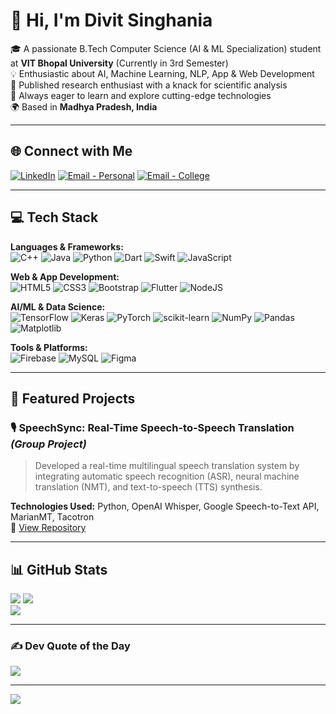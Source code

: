 # 👋 Hi, I'm Divit Singhania

🎓 A passionate B.Tech Computer Science (AI & ML Specialization) student at **VIT Bhopal University** (Currently in 3rd Semester)  
💡 Enthusiastic about AI, Machine Learning, NLP, App & Web Development  
📄 Published research enthusiast with a knack for scientific analysis  
🌱 Always eager to learn and explore cutting-edge technologies  
🌍 Based in **Madhya Pradesh, India**

---

## 🌐 Connect with Me

[![LinkedIn](https://img.shields.io/badge/LinkedIn-%230077B5.svg?style=for-the-badge&logo=linkedin&logoColor=white)](https://linkedin.com/in/divit-singhania-13401628a)
[![Email - Personal](https://img.shields.io/badge/Email-Personal-D14836?style=for-the-badge&logo=gmail&logoColor=white)](mailto:divitsinghania05@gmail.com)
[![Email - College](https://img.shields.io/badge/Email-College-D14836?style=for-the-badge&logo=gmail&logoColor=white)](mailto:divit.23bai10721@vitbhopal.ac.in)

---

## 💻 Tech Stack

**Languages & Frameworks:**  
![C++](https://img.shields.io/badge/C++-%2300599C.svg?style=for-the-badge&logo=c%2B%2B&logoColor=white)
![Java](https://img.shields.io/badge/Java-%23ED8B00.svg?style=for-the-badge&logo=openjdk&logoColor=white)
![Python](https://img.shields.io/badge/Python-3670A0?style=for-the-badge&logo=python&logoColor=ffdd54)
![Dart](https://img.shields.io/badge/Dart-%230175C2.svg?style=for-the-badge&logo=dart&logoColor=white)
![Swift](https://img.shields.io/badge/Swift-F54A2A?style=for-the-badge&logo=swift&logoColor=white)
![JavaScript](https://img.shields.io/badge/JavaScript-%23323330.svg?style=for-the-badge&logo=javascript&logoColor=%23F7DF1E)

**Web & App Development:**  
![HTML5](https://img.shields.io/badge/HTML5-%23E34F26.svg?style=for-the-badge&logo=html5&logoColor=white)
![CSS3](https://img.shields.io/badge/CSS3-%231572B6.svg?style=for-the-badge&logo=css3&logoColor=white)
![Bootstrap](https://img.shields.io/badge/Bootstrap-%238511FA.svg?style=for-the-badge&logo=bootstrap&logoColor=white)
![Flutter](https://img.shields.io/badge/Flutter-%2302569B.svg?style=for-the-badge&logo=Flutter&logoColor=white)
![NodeJS](https://img.shields.io/badge/Node.js-6DA55F?style=for-the-badge&logo=node.js&logoColor=white)

**AI/ML & Data Science:**  
![TensorFlow](https://img.shields.io/badge/TensorFlow-%23FF6F00.svg?style=for-the-badge&logo=TensorFlow&logoColor=white)
![Keras](https://img.shields.io/badge/Keras-%23D00000.svg?style=for-the-badge&logo=Keras&logoColor=white)
![PyTorch](https://img.shields.io/badge/PyTorch-%23EE4C2C.svg?style=for-the-badge&logo=PyTorch&logoColor=white)
![scikit-learn](https://img.shields.io/badge/scikit--learn-%23F7931E.svg?style=for-the-badge&logo=scikit-learn&logoColor=white)
![NumPy](https://img.shields.io/badge/NumPy-%23013243.svg?style=for-the-badge&logo=numpy&logoColor=white)
![Pandas](https://img.shields.io/badge/Pandas-%23150458.svg?style=for-the-badge&logo=pandas&logoColor=white)
![Matplotlib](https://img.shields.io/badge/Matplotlib-%23ffffff.svg?style=for-the-badge&logo=Matplotlib&logoColor=black)

**Tools & Platforms:**  
![Firebase](https://img.shields.io/badge/Firebase-%23039BE5.svg?style=for-the-badge&logo=firebase)
![MySQL](https://img.shields.io/badge/MySQL-4479A1.svg?style=for-the-badge&logo=mysql&logoColor=white)
![Figma](https://img.shields.io/badge/Figma-%23F24E1E.svg?style=for-the-badge&logo=figma&logoColor=white)

---

## 📌 Featured Projects

### 🎙️ SpeechSync: Real-Time Speech-to-Speech Translation *(Group Project)*  
> Developed a real-time multilingual speech translation system by integrating automatic speech recognition (ASR), neural machine translation (NMT), and text-to-speech (TTS) synthesis.  

**Technologies Used:** Python, OpenAI Whisper, Google Speech-to-Text API, MarianMT, Tacotron  
🔗 [View Repository](https://github.com/DSinghania13/SpeechSync)

---

## 📊 GitHub Stats

![](https://github-readme-stats.vercel.app/api?username=DSinghania13&theme=one_dark_pro&hide_border=false&include_all_commits=true&count_private=true)  ![](https://nirzak-streak-stats.vercel.app/?user=DSinghania13&theme=one_dark_pro&hide_border=false)  
![](https://github-readme-stats.vercel.app/api/top-langs/?username=DSinghania13&theme=one_dark_pro&hide_border=false&layout=compact)

---

### ✍️ Dev Quote of the Day

![](https://quotes-github-readme.vercel.app/api?type=vetical&theme=dark)

---

[![](https://visitcount.itsvg.in/api?id=DSinghania13&icon=0&color=0)](https://visitcount.itsvg.in)

<!-- Proudly created with GPRM ( https://gprm.itsvg.in ) -->
